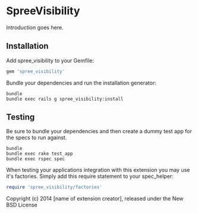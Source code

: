 SpreeVisibility
===============

Introduction goes here.

Installation
------------

Add spree_visibility to your Gemfile:

```ruby
gem 'spree_visibility'
```

Bundle your dependencies and run the installation generator:

```shell
bundle
bundle exec rails g spree_visibility:install
```

Testing
-------

Be sure to bundle your dependencies and then create a dummy test app for the specs to run against.

```shell
bundle
bundle exec rake test_app
bundle exec rspec spec
```

When testing your applications integration with this extension you may use it's factories.
Simply add this require statement to your spec_helper:

```ruby
require 'spree_visibility/factories'
```

Copyright (c) 2014 [name of extension creator], released under the New BSD License
